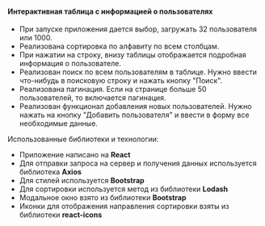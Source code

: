 <h4>Интерактивная таблица с информацией о пользователях</h4>

- При запуске приложения дается выбор, загружать 32 пользователя или 1000.
- Реализована сортировка по алфавиту по всем столбцам.
- При нажатии на строку, внизу таблицы отображается подробная информация о пользователе.
- Реализован поиск по всем пользователям в таблице. Нужно ввести что-нибудь в поисковую строку и нажать кнопку "Поиск".
- Реализована пагинация. Если на странице больше 50 пользователей, то включается пагинация.
- Реализован функционал добавления новых пользователей. Нужно нажать на кнопку "Добавить пользователя" и ввести в форму все необходимые данные.

Использованные библиотеки и технологии:
- Приложение написано на <b>React</b>
- Для отправки запроса на сервер и получения данных используется библиотека <b>Axios</b>
- Для стилей используется <b>Bootstrap</b>
- Для сортировки используется метод из библиотеки <b>Lodash</b>
- Модальное окно взято из библиотеки <b>Bootstrap</b>
- Иконки для отображения направления сортировки взяты из библиотеки <b>react-icons</b>
